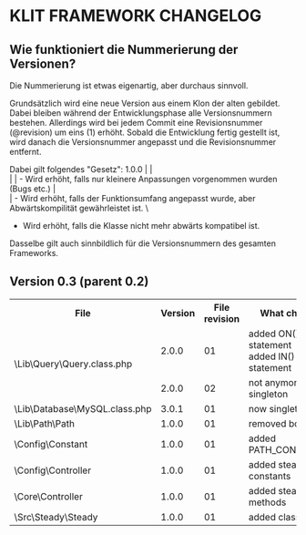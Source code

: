 # KLIT FRAMEWORK CHANGELOG

## Wie funktioniert die Nummerierung der Versionen?
Die Nummerierung ist etwas eigenartig, aber durchaus sinnvoll.

Grundsätzlich wird eine neue Version aus einem Klon der alten gebildet. Dabei bleiben während der Entwicklungsphase alle Versionsnummern bestehen. Allerdings wird bei jedem Commit eine Revisionsnummer (@revision) um eins (1) erhöht. Sobald die Entwicklung fertig gestellt ist, wird danach die Versionsnummer angepasst und die Revisionsnummer entfernt.

Dabei gilt folgendes "Gesetz":
1.0.0
| | \
| |  - Wird erhöht, falls nur kleinere Anpassungen vorgenommen wurden (Bugs etc.)
|  \
|   - Wird erhöht, falls der Funktionsumfang angepasst wurde, aber Abwärtskompilität gewährleistet ist.
 \
  - Wird erhöht, falls die Klasse nicht mehr abwärts kompatibel ist.

Dasselbe gilt auch sinnbildlich für die Versionsnummern des gesamten Frameworks.

## Version 0.3 (parent 0.2)
<table>
    <tr>
        <th>File</th>
        <th>Version</th>
        <th>File revision</th>
        <th>What changed</th>
    </tr>
    <tr>
        <td rowspan="2">\Lib\Query\Query.class.php</td>
        <td>2.0.0</td>
        <td>01</td>
        <td>
            added ON() statement<br />
            added IN() statement<br />
        </td>
    </tr>
    <tr>
        <td>2.0.0</td>
        <td>02</td>
        <td>
            not anymore a singleton
        </td>
    </tr>
    <tr>
        <td>\Lib\Database\MySQL.class.php</td>
        <td>3.0.1</td>
        <td>01</td>
        <td>
            now singleton
        </td>
    </tr>
    <tr>
        <td>\Lib\Path\Path</td>
        <td>1.0.0</td>
        <td>01</td>
        <td>
            removed bootstrap
        </td>
    </tr>
    <tr>
        <td>\Config\Constant</td>
        <td>1.0.0</td>
        <td>01</td>
        <td>
            added PATH_CONTROLLER
        </td>
    </tr>
    <tr>
        <td>\Config\Controller</td>
        <td>1.0.0</td>
        <td>01</td>
        <td>
            added steady constants
        </td>
    </tr>
    <tr>
        <td>\Core\Controller</td>
        <td>1.0.0</td>
        <td>01</td>
        <td>
            added steady methods
        </td>
    </tr>
    <tr>
        <td>\Src\Steady\Steady</td>
        <td>1.0.0</td>
        <td>01</td>
        <td>
            added class
        </td>
    </tr>
</table>
